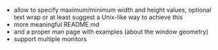 - allow to specify maximum/minimum width and height values, optional text wrap or at least suggest a Unix-like way to achieve this
- more meaningful README.md
- and a proper man page with examples (about the window geometry)
- support multiple monitors
